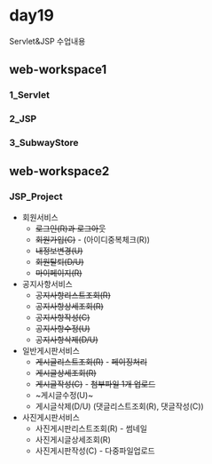 # day19
Servlet&amp;JSP 수업내용
## web-workspace1
### 1_Servlet
### 2_JSP
### 3_SubwayStore
## web-workspace2
### JSP_Project
* 회원서비스
   + ~~로그인(R)과 로그아웃~~
   + ~~회원가입(C)~~ - (아이디중복체크(R))
   + ~~내정보변경(U)~~
   + ~~회원탈퇴(D/U)~~
   + ~~마이페이지(R)~~
* 공지사항서비스
  + ~~공지사항리스트조회(R)~~
  + ~~공지사항상세조회(R)~~
  + ~~공지사항작성(C)~~
  + ~~공지사항수정(U)~~
  + ~~공지사항삭제(D/U)~~
* 일반게시판서비스
  + ~~게시글리스트조회(R)~~ - ~~페이징처리~~
  + ~~게시글상세조회(R)~~
  + ~~게시글작성(C)~~ - ~~첨부파일 1개 업로드~~
  + ~게시글수정(U)~
  + 게시글삭제(D/U) (댓글리스트조회(R), 댓글작성(C))
* 사진게시판서비스
  + 사진게시판리스트조회(R) - 썸네일
  + 사진게시글상세조회(R)
  + 사진게시판작성(C) - 다중파일업로드
  

   
